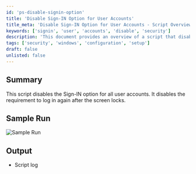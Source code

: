 ```yaml
---
id: 'ps-disable-signin-option'
title: 'Disable Sign-IN Option for User Accounts'
title_meta: 'Disable Sign-IN Option for User Accounts - Script Overview'
keywords: ['signin', 'user', 'accounts', 'disable', 'security']
description: 'This document provides an overview of a script that disables the Sign-IN option for all user accounts, ensuring users are not required to log in again after their screens lock. It includes a sample run image and details about the script output.'
tags: ['security', 'windows', 'configuration', 'setup']
draft: false
unlisted: false
---
```

## Summary

This script disables the Sign-IN option for all user accounts. It disables the requirement to log in again after the screen locks.

## Sample Run

![Sample Run](..\..\..\static\img\Disable-Sign-In-on-Wake-on-PC\image_1.png)

## Output

- Script log


